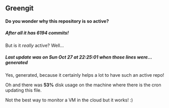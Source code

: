 ## Greengit

#### Do you wonder why this repository is so active?

##### After all it has 6194 commits!

But is it *really* active? Well...

##### Last update was on Sun Oct 27 at 22:25:01 when those lines were... generated

Yes, generated, because it certainly helps a lot to have such an active repo!

Oh and there was **53%** disk usage on the machine
where there is the cron updating this file.

Not the best way to monitor a VM in the cloud but it works! :)

